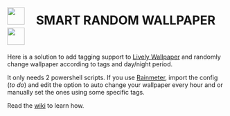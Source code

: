 # <img src="https://www.rocksdanister.com/lively/assets/logo.webp" alt="" width="40" style="margin-bottom: -10px;"> &nbsp;&nbsp; **SMART RANDOM WALLPAPER** &nbsp;&nbsp; <img src="https://cdn2.steamgriddb.com/icon/700a143a1799e92c5aca1d4bf9de0b2a/32/256x256.png" alt="" width="40">

Here is a solution to add tagging support to [Lively Wallpaper](https://github.com/rocksdanister/lively) and randomly change wallpaper according to tags and day/night period.

It only needs 2 powershell scripts. If you use [Rainmeter](https://www.rainmeter.net/), import the config (*to do*) and edit the option to auto change your wallpaper every hour and or manually set the ones using some specific tags.

Read the [wiki](https://github.com/Fred-Vatin/smart-random-wallpaper/wiki) to learn how.
